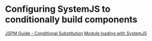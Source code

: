 # Configuring SystemJS to conditionally build components

[JSPM Guide - Conditional Substitution](http://jspm.io/0.17-beta-guide/conditional-substitution.html)
[Module loading with SystemJS](http://martinmicunda.com/2015/10/26/conditional-module-loading-with-systemjs/)
